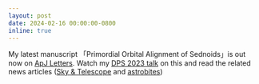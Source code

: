 ```yaml
---
layout: post
date: 2024-02-16 00:00:00-0800
inline: true
---
```


My latest manuscript 「Primordial Orbital Alignment of Sednoids」is out now on [ApJ Letters](https://iopscience.iop.org/article/10.3847/2041-8213/ad2686). Watch my [DPS 2023 talk](download/videos/talks/dps2023-sednoids-talk.mp4) on this and read the related news articles ([Sky & Telescope](https://skyandtelescope.org/astronomy-news/planet-x-may-have-left-our-solar-system-billions-of-years-ago/) and [astrobites](https://astrobites.org/2023/11/06/sednoids-rogue-planet/))